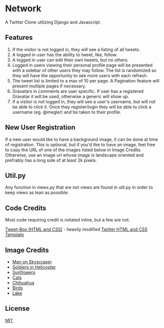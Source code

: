 # Network

A Twitter Clone utilizing Django and Javascript.

## Features

1. If the visitor is not logged in, they will see a listing of all tweets.
2. A logged in user has the ability to tweet, like, follow.
3. A logged in user can edit their own tweets, but no others.
4. Logged in users viewing their personal profile page will be presented with a
sidebar of other users they may follow. The list is randomized so they will have 
the opportunity to see more users with each refresh.
5. The tweet list is limited to a max of 10 per page. A Pagination feature will 
present multiple pages if necessary.
6. Gravatars in comments are user specific. If user has a registered Gravatar it 
will be used, otherwise a generic will show up.
7. If a visitor is not logged in, they will see a user's username, but will not
be able to click it. Once they register/login they will be able to click a username 
(eg. @megler) and be taken to their profile.

## New User Registration
If a new user would like to have a background image, it can be done at time of 
registration. This is optional, but if you'd like to have an image, feel free to
copy the URL of one of the images listed below in Image Credits. Otherwise, use
an image url whose image is landscape oriented and prefrably has a long side of 
at least 2k pixels.

## Util.py
Any function in views.py that are not views are found in util.py in order to keep
views as lean as possible.


## Code Credits
Most code requiring credit is notated inline, but a few are not.

[Tweet-Box (HTML and CSS)](https://www.codingnepalweb.com/tweet-box-character-limit-highlighting-javascript/) - heavily modified
[Twitter HTML and CSS Template](https://github.com/jvadillo/twitter-bootstrap)


## Image Credits

- [Man on Skyscraper](https://www.pexels.com/photo/alone-buildings-city-cityscape-220444/)
- [Soldiers in Helicopter](https://www.pexels.com/photo/a-us-army-helicopter-hovering-above-a-group-of-soldiers-8079181/)
- [Sunflowers](https://images.pexels.com/photos/54267/sunflower-blossom-bloom-flowers-54267.jpeg?cs=srgb&dl=pexels-pixabay-54267.jpg&fm=jpg)
- [Cats](https://images.pexels.com/photos/4492163/pexels-photo-4492163.jpeg?cs=srgb&dl=pexels-aleksandr-nadyojin-4492163.jpg&fm=jpg)
- [Chihuahua](https://images.pexels.com/photos/4378919/pexels-photo-4378919.jpeg?cs=srgb&dl=pexels-ellie-burgin-4378919.jpg&fm=jpg)
- [Birds](https://images.pexels.com/photos/1435849/pexels-photo-1435849.jpeg?cs=srgb&dl=pexels-engin-akyurt-1435849.jpg&fm=jpg)
- [Lake](https://www.pexels.com/photo/lake-and-mountain-417074/)

## License

[MIT](https://choosealicense.com/licenses/mit/)